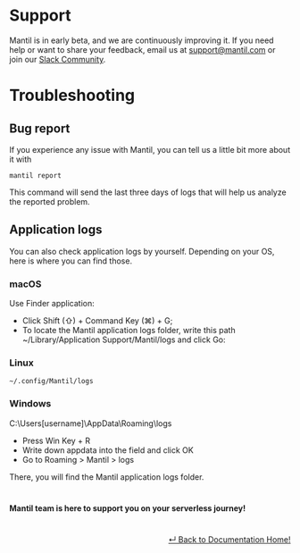 # Support

Mantil is in early beta, and we are continuously improving it. If you need help or want to share your feedback, email us at [support@mantil.com](mailto:support@mantil.com?subject=Mantil%20feedback) or join our [Slack Community](https://join.slack.com/t/mantilcommunity/shared_invite/zt-z3iy0lsn-7zD_6nqEucsgygTvHmnxAw).

# Troubleshooting

## Bug report

If you experience any issue with Mantil, you can tell us a little bit more about it with
```
mantil report
``` 
This command will send the last three days of logs that will help us analyze the reported problem. 

## Application logs

You can also check application logs by yourself. Depending on your OS, here is where you can find those. 

### macOS

Use Finder application:

* Click Shift (⇧) + Command Key (⌘) + G;
* To locate the Mantil application logs folder, write this path ~/Library/Application Support/Mantil/logs and click Go:


### Linux

```
~/.config/Mantil/logs
```


### Windows

C:\Users\[username]\AppData\Roaming\logs

* Press Win Key + R
* Write down appdata into the field and click OK
* Go to Roaming > Mantil > logs

There, you will find the Mantil application logs folder.

#
**Mantil team is here to support you on your serverless journey!**
#

<p align="right"> <a href="https://github.com/mantil-io/mantil/tree/master/docs#mantil-documentation">↵ Back to Documentation Home!</a></p>


